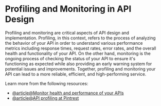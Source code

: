 # Profiling and Monitoring in API Design 

Profiling and monitoring are critical aspects of API design and implementation. Profiling, in this context, refers to the process of analyzing the behavior of your API in order to understand various performance metrics including response times, request rates, error rates, and the overall health and functionality of your API. On the other hand, monitoring is the ongoing process of checking the status of your API to ensure it's functioning as expected while also providing an early warning system for potential issues and improvements. Together, profiling and monitoring your API can lead to a more reliable, efficient, and high-performing service.

Learn more from the following resources:

- [@article@Monitor health and performance of your APIs](https://learning.postman.com/docs/monitoring-your-api/intro-monitors/)
- [@article@API profiling at Pintrest](https://medium.com/pinterest-engineering/api-profiling-at-pinterest-6fa9333b4961)
